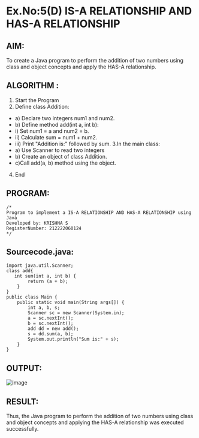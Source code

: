 # Ex.No:5(D) IS-A RELATIONSHIP AND HAS-A RELATIONSHIP
## AIM:
   To create a Java program to perform the addition of two numbers using class and object concepts and apply the HAS-A relationship.
 
## ALGORITHM :
1.	Start the Program
2.	Define class Addition:
-	a) Declare two integers num1 and num2.
-	b) Define method add(int a, int b):
-	i) Set num1 = a and num2 = b.
-	ii) Calculate sum = num1 + num2.
-	iii) Print "Addition is:" followed by sum.
3.In the main class:
-	a) Use Scanner to read two integers
-	b) Create an object of class Addition.
-	c)Call add(a, b) method using the object.
4.	End

## PROGRAM:
 ```
/*
Program to implement a IS-A RELATIONSHIP AND HAS-A RELATIONSHIP using Java
Developed by: KRISHNA S
RegisterNumber: 212222060124
*/
```

## Sourcecode.java:
```
import java.util.Scanner;
class add{
   int sum(int a, int b) {
        return (a + b);
    } 
}
public class Main {
    public static void main(String args[]) {
        int a, b, s;
        Scanner sc = new Scanner(System.in);
        a = sc.nextInt();
        b = sc.nextInt();
        add dd = new add();
        s = dd.sum(a, b);
        System.out.println("Sum is:" + s);
    }
}
```

## OUTPUT:

![image](https://github.com/user-attachments/assets/e687da34-567a-4e59-95b1-d42570de07d3)


## RESULT:
Thus, the Java program to perform the addition of two numbers using class and object concepts and applying the HAS-A relationship was executed successfully.

